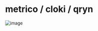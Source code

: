 # metrico / cloki / qryn

![image](https://user-images.githubusercontent.com/1423657/162726602-26fa7078-9eb2-464f-ad83-9c056d08139f.png)
